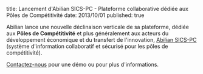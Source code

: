 title: Lancement d'Abilian SICS-PC - Plateforme collaborative dédiée aux Pôles de Compétitivité
date: 2013/10/01
published: true

Abilian lance une nouvelle déclinaison verticale de sa plateforme, dédiée aux **Pôles de Compétitivité** et plus généralement aux acteurs du développement économique et du transfert de l'innovation, [Abilian SICS-PC](/fr/solutions/sics-pc/) (système d'information collaboratif et sécurisé pour les pôles de compétitivité).

[Contactez-nous](mailto:contact@abilian.com) pour une démo ou pour plus d'informations.